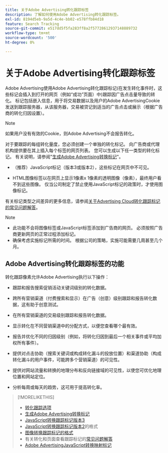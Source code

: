 ```yaml
---
title: 关于Adobe Advertising转化跟踪标签
description: 了解如何使用Adobe Advertising转化跟踪标签。
exl-id: 8194d5eb-9a5d-4c4e-bb02-e578ffb84d18
feature: Search Tracking
source-git-commit: e517dd5f5fa283ff8a2f57728612937148889732
workflow-type: tm+mt
source-wordcount: '500'
ht-degree: 0%

---
```


# 关于Adobe Advertising转化跟踪标签

Adobe Advertising使用Adobe Advertising转化跟踪标记(在发生转化事件时，这些标记会插入到打开的网页（例如“成功”页面）中)跟踪因广告点击量导致的转化。 标记包括嵌入信息，用于将交易数据以及用户的Adobe AdvertisingCookie发送到跟踪服务器，从该服务器，交易被贷记到适当的广告点击或展示（根据广告商的转化归因设置）。

>[!NOTE]
>
>如果用户没有有效的Cookie，则Adobe Advertising不会报告转化。

对于要跟踪的每组转化量度，您必须创建一个单独的转化标记。 向广告商或代理机构提供要在其上插入每个标签的网页列表。 您可以生成以下任一类型的转化标记。 有关说明，请参阅&quot;[生成Adobe Advertising转换标记](/help/search-social-commerce/tools/conversion-tag-generate.md)&quot;。

* （推荐）JavaScript标记（版本3或版本2），这些标记在网页中不可见。

* HTML图像标签以在网页上显示1像素x 1像素的透明图像（像素），最终用户看不到这些图像。 仅当公司制定了禁止使用JavaScript标记的政策时，才使用图像标记。

有关标记类型之间差异的更多信息，请参阅[关于Advertising Cloud转化跟踪标记的常见问题解答](/help/search-social-commerce/tracking/faqs-conversion-page-view-tracking-tags.md)。

>[!NOTE]
>
>* 此功能不会将图像标签或JavaScript标签添加到广告商的网页。 必须按照广告商更新网页的正常过程添加标记。
>* 确保考虑实施标记所需的时间。 根据公司的策略，实施可能需要几周甚至几个月。

## Adobe Advertising转化跟踪标签的功能

转化跟踪像素允许Adobe Advertising执行以下操作：

* 跟踪和报告搜索促销活动关键词级别的转化数据。

* 跨所有营销渠道（付费搜索和显示）在广告（创意）级别跟踪和报告转化数据，这有助于创意测试。

* 在所有营销渠道的交易级别跟踪和报告转化数据。

* 显示转化在不同营销渠道中的分配方式，以便您查看哪个最有效。

* 报告并优化不同的归因级别（例如，将转化归因到最后一个相关事件或平均加权所有事件）。

* 提供对点击协助（搜索关键词或构成转化漏斗的投放位置）和渠道协助（构成转化漏斗的用户事件，可能跨多个营销渠道）的可见性。

* 提供对网站流量和转换的地理分布和反向链接域的可见性，以使您可优化地理位置和网站定位。

* 分析每周或每天的趋势，这可用于提高转化率。

>[!MORELIKETHIS]
>
>* [转化跟踪选项](conversion-tracking-about.md)
>* [生成Adobe Advertising转换标记](/help/search-social-commerce/tools/conversion-tag-generate.md)
>* [JavaScript转换跟踪标记版本3](format-conversion-tag-jsv3.md)
>* [JavaScript转换跟踪标记版本2](format-conversion-tag-jsv2.md)的格式
>* [图像转换跟踪标记的格式](format-conversion-tag-image.md)
>* 有关转化和页面查看跟踪标记的[常见问题解答](faqs-conversion-page-view-tracking-tags.md)
>* [Adobe AdvertisingJavaScript转换映射标记](/help/search-social-commerce/tracking/itp-conversion-mapping-tag.md)
